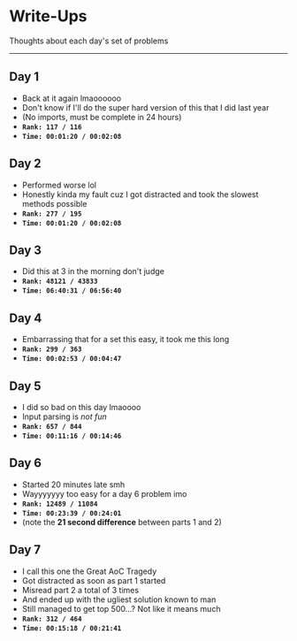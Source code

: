 # Write-Ups

Thoughts about each day's set of problems

---

## Day 1
- Back at it again lmaoooooo
- Don't know if I'll do the super hard version of this that I did last year
- (No imports, must be complete in 24 hours)
- **`Rank: 117 / 116`**
- **`Time: 00:01:20 / 00:02:08`**

## Day 2
- Performed worse lol
- Honestly kinda my fault cuz I got distracted and took the slowest methods possible
- **`Rank: 277 / 195`**
- **`Time: 00:01:20 / 00:02:08`**

## Day 3
- Did this at 3 in the morning don't judge
- **`Rank: 48121 / 43833`**
- **`Time: 06:40:31 / 06:56:40`**

## Day 4
- Embarrassing that for a set this easy, it took me this long
- **`Rank: 299 / 363`**
- **`Time: 00:02:53 / 00:04:47`**

## Day 5
- I did so bad on this day lmaoooo
- Input parsing is *not fun*
- **`Rank: 657 / 844`**
- **`Time: 00:11:16 / 00:14:46`**

## Day 6
- Started 20 minutes late smh
- Wayyyyyyy too easy for a day 6 problem imo
- **`Rank: 12489 / 11084`**
- **`Time: 00:23:39 / 00:24:01`**
- (note the **21 second difference** between parts 1 and 2)

## Day 7
- I call this one the Great AoC Tragedy
- Got distracted as soon as part 1 started
- Misread part 2 a total of 3 times
- And ended up with the ugliest solution known to man
- Still managed to get top 500...? Not like it means much
- **`Rank: 312 / 464`**
- **`Time: 00:15:18 / 00:21:41`**